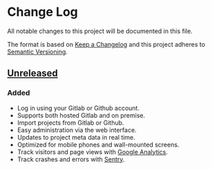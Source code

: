 # Change Log
All notable changes to this project will be documented in this file.

The format is based on [Keep a Changelog](http://keepachangelog.com/)
and this project adheres to [Semantic Versioning](http://semver.org/).

## [Unreleased]
### Added
- Log in using your Gitlab or Github account.
- Supports both hosted Gitlab and on premise.
- Import projects from Gitlab or Github.
- Easy administration via the web interface.
- Updates to project meta data in real time.
- Optimized for mobile phones and wall-mounted screens.
- Track visitors and page views with [Google Analytics](https://analytics.google.com).
- Track crashes and errors with [Sentry](https://sentry.io).

[Unreleased]: https://github.com/ephracis/appatite/compare/8c736d6...HEAD